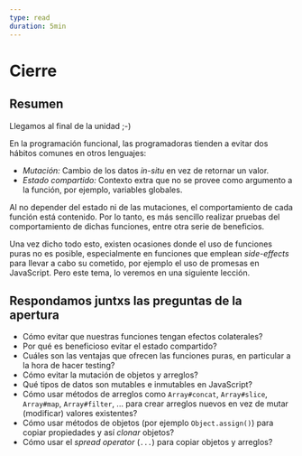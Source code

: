```yaml
---
type: read
duration: 5min
---
```


# Cierre

## Resumen

Llegamos al final de la unidad ;-)

En la programación funcional, las programadoras tienden a evitar dos hábitos
comunes en otros lenguajes:

* *Mutación:* Cambio de los datos *in-situ* en vez de retornar un valor.
* *Estado compartido:* Contexto extra que no se provee como argumento a la
  función, por ejemplo, variables globales.

Al no depender del estado ni de las mutaciones, el comportamiento de cada
función está contenido. Por lo tanto, es más sencillo realizar pruebas del
comportamiento de dichas funciones, entre otra serie de beneficios.

Una vez dicho todo esto, existen ocasiones donde el uso de funciones puras no es
posible, especialmente en funciones que emplean *side-effects* para llevar a
cabo su cometido, por ejemplo el uso de promesas en JavaScript. Pero este tema,
lo veremos en una siguiente lección.

## Respondamos juntxs las preguntas de la apertura

* Cómo evitar que nuestras funciones tengan efectos colaterales?
* Por qué es beneficioso evitar el estado compartido?
* Cuáles son las ventajas que ofrecen las funciones puras, en particular a la
  hora de hacer testing?
* Cómo evitar la mutación de objetos y arreglos?
* Qué tipos de datos son mutables e inmutables en JavaScript?
* Cómo usar métodos de arreglos como `Array#concat`, `Array#slice`, `Array#map`,
  `Array#filter`, ... para crear arreglos nuevos en vez de mutar (modificar)
  valores existentes?
* Cómo usar métodos de objetos (por ejemplo `Object.assign()`) para copiar
  propiedades y así *clonar* objetos?
* Cómo usar el *spread operator* (`...`) para copiar objetos y arreglos?
